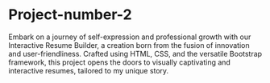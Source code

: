 # Project-number-2
Embark on a journey of self-expression and professional growth with our Interactive Resume Builder, a creation born from the fusion of innovation and user-friendliness. Crafted using HTML, CSS, and the versatile Bootstrap framework, this project opens the doors to visually captivating and interactive resumes, tailored to my unique story.
